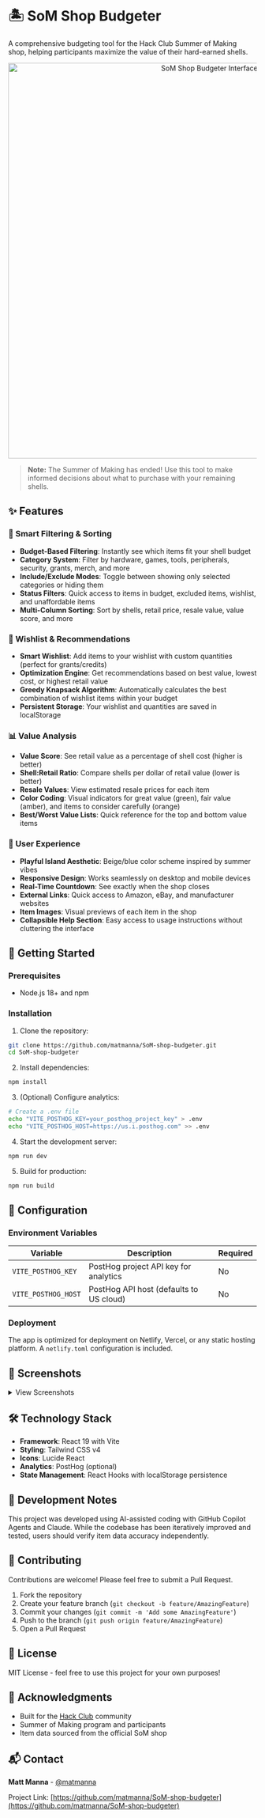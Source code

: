 # 🏝️ SoM Shop Budgeter

A comprehensive budgeting tool for the Hack Club Summer of Making shop, helping participants maximize the value of their hard-earned shells.

<p align="center">
  <img src=".github/images/hero-screenshot.png" alt="SoM Shop Budgeter Interface" width="800"/>
</p>

> **Note:** The Summer of Making has ended! Use this tool to make informed decisions about what to purchase with your remaining shells.

## ✨ Features

### 🎯 Smart Filtering & Sorting
- **Budget-Based Filtering**: Instantly see which items fit your shell budget
- **Category System**: Filter by hardware, games, tools, peripherals, security, grants, merch, and more
- **Include/Exclude Modes**: Toggle between showing only selected categories or hiding them
- **Status Filters**: Quick access to items in budget, excluded items, wishlist, and unaffordable items
- **Multi-Column Sorting**: Sort by shells, retail price, resale value, value score, and more

### 💝 Wishlist & Recommendations
- **Smart Wishlist**: Add items to your wishlist with custom quantities (perfect for grants/credits)
- **Optimization Engine**: Get recommendations based on best value, lowest cost, or highest retail value
- **Greedy Knapsack Algorithm**: Automatically calculates the best combination of wishlist items within your budget
- **Persistent Storage**: Your wishlist and quantities are saved in localStorage

### 📊 Value Analysis
- **Value Score**: See retail value as a percentage of shell cost (higher is better)
- **Shell:Retail Ratio**: Compare shells per dollar of retail value (lower is better)
- **Resale Values**: View estimated resale prices for each item
- **Color Coding**: Visual indicators for great value (green), fair value (amber), and items to consider carefully (orange)
- **Best/Worst Value Lists**: Quick reference for the top and bottom value items

### 🎨 User Experience
- **Playful Island Aesthetic**: Beige/blue color scheme inspired by summer vibes
- **Responsive Design**: Works seamlessly on desktop and mobile devices
- **Real-Time Countdown**: See exactly when the shop closes
- **External Links**: Quick access to Amazon, eBay, and manufacturer websites
- **Item Images**: Visual previews of each item in the shop
- **Collapsible Help Section**: Easy access to usage instructions without cluttering the interface

## 🚀 Getting Started

### Prerequisites
- Node.js 18+ and npm

### Installation

1. Clone the repository:
```bash
git clone https://github.com/matmanna/SoM-shop-budgeter.git
cd SoM-shop-budgeter
```

2. Install dependencies:
```bash
npm install
```

3. (Optional) Configure analytics:
```bash
# Create a .env file
echo "VITE_POSTHOG_KEY=your_posthog_project_key" > .env
echo "VITE_POSTHOG_HOST=https://us.i.posthog.com" >> .env
```

4. Start the development server:
```bash
npm run dev
```

5. Build for production:
```bash
npm run build
```

## 🔧 Configuration

### Environment Variables

| Variable | Description | Required |
|----------|-------------|----------|
| `VITE_POSTHOG_KEY` | PostHog project API key for analytics | No |
| `VITE_POSTHOG_HOST` | PostHog API host (defaults to US cloud) | No |

### Deployment

The app is optimized for deployment on Netlify, Vercel, or any static hosting platform. A `netlify.toml` configuration is included.

## 📸 Screenshots

<details>
<summary>View Screenshots</summary>

### Main Interface
<img src=".github/images/main-interface.png" alt="Main Interface" width="600"/>

### Wishlist Recommendations
<img src=".github/images/wishlist.png" alt="Wishlist Feature" width="600"/>

### Category Filtering
<img src=".github/images/filtering.png" alt="Category Filtering" width="600"/>

</details>

## 🛠️ Technology Stack

- **Framework**: React 19 with Vite
- **Styling**: Tailwind CSS v4
- **Icons**: Lucide React
- **Analytics**: PostHog (optional)
- **State Management**: React Hooks with localStorage persistence

## 📝 Development Notes

This project was developed using AI-assisted coding with GitHub Copilot Agents and Claude. While the codebase has been iteratively improved and tested, users should verify item data accuracy independently.

## 🤝 Contributing

Contributions are welcome! Please feel free to submit a Pull Request.

1. Fork the repository
2. Create your feature branch (`git checkout -b feature/AmazingFeature`)
3. Commit your changes (`git commit -m 'Add some AmazingFeature'`)
4. Push to the branch (`git push origin feature/AmazingFeature`)
5. Open a Pull Request

## 📄 License

MIT License - feel free to use this project for your own purposes!

## 🙏 Acknowledgments

- Built for the [Hack Club](https://hackclub.com/) community
- Summer of Making program and participants
- Item data sourced from the official SoM shop

## 📬 Contact

**Matt Manna** - [@matmanna](https://github.com/matmanna)

Project Link: [https://github.com/matmanna/SoM-shop-budgeter](https://github.com/matmanna/SoM-shop-budgeter)
